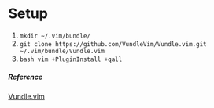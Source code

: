 # Setup
1. `mkdir ~/.vim/bundle/`
2. `git clone https://github.com/VundleVim/Vundle.vim.git ~/.vim/bundle/Vundle.vim`
3. `bash vim +PluginInstall +qall`

##### Reference
[Vundle.vim](https://github.com/VundleVim/Vundle.vim/blob/master/README.md)
